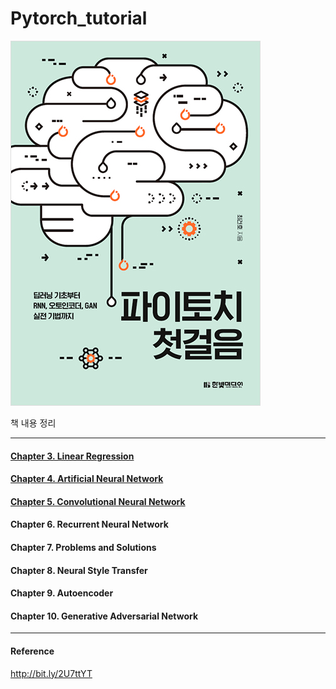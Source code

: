 # Pytorch_tutorial

![book_img](./docs/book_img.jpg)

책 내용 정리 

---

#### [Chapter 3. Linear Regression](https://github.com/aiaaua/pytorch_tutorial/tree/main/chapter3)

#### [Chapter 4. Artificial Neural Network](https://github.com/aiaaua/pytorch_tutorial/tree/main/chapter4)

#### [Chapter 5. Convolutional Neural Network](https://github.com/aiaaua/pytorch_tutorial/tree/main/chapter5)

#### Chapter 6. Recurrent Neural Network

#### Chapter 7. Problems and Solutions

#### Chapter 8. Neural Style Transfer

#### Chapter 9. Autoencoder

#### Chapter 10. Generative Adversarial Network

---

#### Reference

http://bit.ly/2U7ttYT



